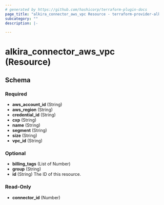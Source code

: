 ```yaml
---
# generated by https://github.com/hashicorp/terraform-plugin-docs
page_title: "alkira_connector_aws_vpc Resource - terraform-provider-alkira"
subcategory: ""
description: |-
  
---
```


# alkira_connector_aws_vpc (Resource)





<!-- schema generated by tfplugindocs -->
## Schema

### Required

- **aws_account_id** (String)
- **aws_region** (String)
- **credential_id** (String)
- **cxp** (String)
- **name** (String)
- **segment** (String)
- **size** (String)
- **vpc_id** (String)

### Optional

- **billing_tags** (List of Number)
- **group** (String)
- **id** (String) The ID of this resource.

### Read-Only

- **connector_id** (Number)



